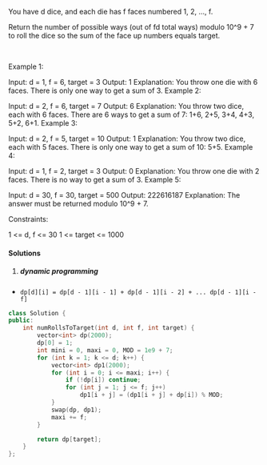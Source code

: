 You have d dice, and each die has f faces numbered 1, 2, ..., f.

Return the number of possible ways (out of fd total ways) modulo 10^9 + 7 to roll the dice so the sum of the face up numbers equals target.

 

Example 1:

Input: d = 1, f = 6, target = 3
Output: 1
Explanation: 
You throw one die with 6 faces.  There is only one way to get a sum of 3.
Example 2:

Input: d = 2, f = 6, target = 7
Output: 6
Explanation: 
You throw two dice, each with 6 faces.  There are 6 ways to get a sum of 7:
1+6, 2+5, 3+4, 4+3, 5+2, 6+1.
Example 3:

Input: d = 2, f = 5, target = 10
Output: 1
Explanation: 
You throw two dice, each with 5 faces.  There is only one way to get a sum of 10: 5+5.
Example 4:

Input: d = 1, f = 2, target = 3
Output: 0
Explanation: 
You throw one die with 2 faces.  There is no way to get a sum of 3.
Example 5:

Input: d = 30, f = 30, target = 500
Output: 222616187
Explanation: 
The answer must be returned modulo 10^9 + 7.
 

Constraints:

1 <= d, f <= 30
1 <= target <= 1000

#### Solutions

1. ##### dynamic programming

- `dp[d][i] = dp[d - 1][i - 1] + dp[d - 1][i - 2] + ... dp[d - 1][i - f]`

```c++
class Solution {
public:
    int numRollsToTarget(int d, int f, int target) {
        vector<int> dp(2000);
        dp[0] = 1;
        int mini = 0, maxi = 0, MOD = 1e9 + 7;
        for (int k = 1; k <= d; k++) {
            vector<int> dp1(2000);
            for (int i = 0; i <= maxi; i++) {
                if (!dp[i]) continue;
                for (int j = 1; j <= f; j++)
                    dp1[i + j] = (dp1[i + j] + dp[i]) % MOD; 
            }
            swap(dp, dp1);
            maxi += f;
        }

        return dp[target];
    }
};
```